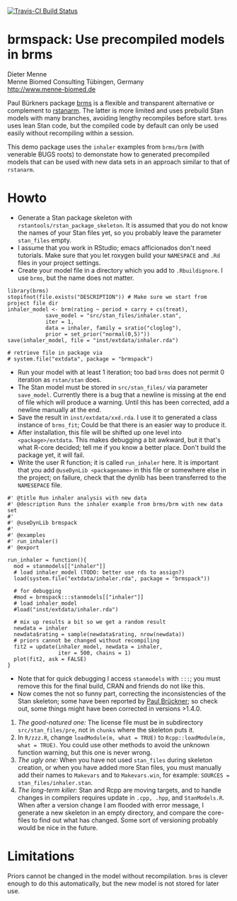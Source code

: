 [![Travis-CI Build Status](https://travis-ci.org/dmenne/brmspack.svg?branch=master)](https://travis-ci.org/dmenne/brmspack)

brmspack: Use precompiled models in brms
===========================================

Dieter Menne   
Menne Biomed Consulting Tübingen, Germany    
http://www.menne-biomed.de   

Paul Bürkners package [brms](https://github.com/paul-buerkner/brms) is a flexible and transparent alternative or complement to [rstanarm](https://github.com/stan-dev/rstanarm). The latter is more limited and uses prebuild Stan models with many branches, avoiding lengthy recompiles before start. `brms` uses lean Stan code, but the compiled code by default can only be used easily without recompiling within a session.

This demo package uses the `inhaler` examples from `brms/brm` (with venerable BUGS roots) to demonstate how to generated precompiled models that can be used with new data sets in an approach similar to that of `rstanarm`.

# Howto

* Generate a Stan package skeleton with `rstantools/rstan_package_skeleton`. It is assumed that you do not know the names of your Stan files yet, so you probably leave the parameter `stan_files` empty.
* I assume that you work in RStudio; emacs afficionados don't need tutorials. Make sure that you let roxygen build your `NAMESPACE` and `.Rd` files in your project settings.
* Create your model file in a directory which you add to `.Rbuildignore`. I use `brms`, but the name does not matter.

```
library(brms)
stopifnot(file.exists("DESCRIPTION")) # Make sure we start from project file dir
inhaler_model <- brm(rating ~ period + carry + cs(treat), 
            save_model = "src/stan_files/inhaler.stan",
            iter = 1,
            data = inhaler, family = sratio("cloglog"), 
            prior = set_prior("normal(0,5)"))
save(inhaler_model, file = "inst/extdata/inhaler.rda")

# retrieve file in package via 
# system.file("extdata", package = "brmspack")
```

* Run your model with at least 1 iteration; too bad `brms` does not permit 0 iteration as `rstan/stan` does.
* The Stan model must be stored in `src/stan_files/` via parameter `save_model`. Currently there is a bug that a newline is missing at the end of file which will produce a warning. Until this has been corrected, add a newline manually at the end.
* Save the result in `inst/extdata/xxd.rda`. I use it to generated a class instance of `brms_fit`; Could be that there is an easier way to produce it. 
* After installation, this file will be shifted up one level into `<package>/extdata`. This makes debugging a bit awkward, but it that's what R-core decided; tell me if you know a better place. Don't build the package yet, it will fail.
* Write the user R function; it is called `run_inhaler` here. It is important that you add `@useDynLib <packagename>` in this file or somewhere else in the project; on failure, check that the dynlib has been transferred to the `NAMESEPACE` file.     

```
#' @title Run inhaler analysis with new data
#' @description Runs the inhaler example from brms/brm with new data set
#'
#' @useDynLib brmspack
#'
#' @examples
#' run_inhaler()
#' @export

run_inhaler = function(){
  mod = stanmodels[["inhaler"]]
  # load inhaler_model (TODO: better use rds to assign?)
  load(system.file("extdata/inhaler.rda", package = "brmspack"))
  
  # for debugging
  #mod = brmspack:::stanmodels[["inhaler"]] 
  # load inhaler_model 
  #load("inst/extdata/inhaler.rda")
  
  # mix up results a bit so we get a random result  
  newdata = inhaler
  newdata$rating = sample(newdata$rating, nrow(newdata))
  # priors cannot be changed without recompiling
  fit2 = update(inhaler_model, newdata = inhaler, 
                iter = 500, chains = 1)
  plot(fit2, ask = FALSE)
}
```

* Note that for quick debugging I access `stanmodels` with `:::`; you must remove this for the final build, CRAN and friends do not like this. 
* Now comes the not so funny part, correcting the inconsistencies of the Stan skeleton; some have been reported by [Paul Brückner](https://github.com/stan-dev/rstantools/issues/19); so check out, some things might have been corrected in versions >1.4.0.

1. _The good-natured one:_  The license file must be in subdirectory `src/stan_files/pre`, not in `chunks` where the skeleton puts it.
2. In `R/zzz.R`, change  `loadModule(m, what = TRUE)` to `Rcpp::loadModule(m, what = TRUE)`. You could use other methods to avoid the unknown function warning, but this one is never wrong.
3. _The ugly one:_ When you have not used `stan_files` during skeleton creation, or when you have added more Stan files, you must manually add their names to `Makevars` and to `Makevars.win`, for example: `SOURCES = stan_files/inhaler.stan`.
4.  _The long-term killer:_ Stan and Rcpp are moving targets, and to handle changes in compilers requires update in `.cpp, .hpp`, and `StanModels.R`. When after a version change I am flooded with error message, I generate a new skeleton in an empty directory, and compare the core-files to find out what has changed. Some sort of versioning probably would be nice in the future.

# Limitations
Priors cannot be changed in the model without recompilation. `brms` is clever enough to do this automatically, but the new model is not stored for later use.



